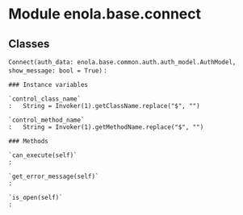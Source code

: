 Module enola.base.connect
=========================

Classes
-------

`Connect(auth_data: enola.base.common.auth.auth_model.AuthModel, show_message: bool = True)`
:   

    ### Instance variables

    `control_class_name`
    :   String = Invoker(1).getClassName.replace("$", "")

    `control_method_name`
    :   String = Invoker(1).getMethodName.replace("$", "")

    ### Methods

    `can_execute(self)`
    :

    `get_error_message(self)`
    :

    `is_open(self)`
    :